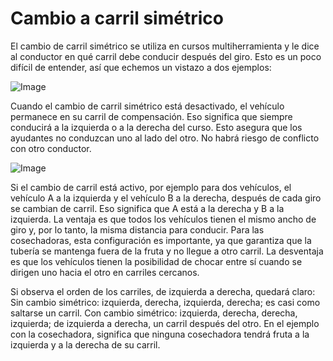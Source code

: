# Cambio a carril simétrico


El cambio de carril simétrico se utiliza en cursos multiherramienta y le dice al conductor en qué carril debe conducir después del giro.
Esto es un poco difícil de entender, así que echemos un vistazo a dos ejemplos:


![Image](/home/runner/work/CourseplayHelp/CourseplayHelp/regularchange_0_0_1020_765.png)


Cuando el cambio de carril simétrico está desactivado, el vehículo permanece en su carril de compensación.
Eso significa que siempre conducirá a la izquierda o a la derecha del curso.
Esto asegura que los ayudantes no conduzcan uno al lado del otro.
No habrá riesgo de conflicto con otro conductor.


![Image](/home/runner/work/CourseplayHelp/CourseplayHelp/symetricchange_0_0_1020_765.png)


Si el cambio de carril está activo, por ejemplo para dos vehículos, el vehículo A a la izquierda y el vehículo B a la derecha, después de cada giro se cambian de carril.
Eso significa que A está a la derecha y B a la izquierda.
La ventaja es que todos los vehículos tienen el mismo ancho de giro y, por lo tanto, la misma distancia para conducir.
Para las cosechadoras, esta configuración es importante, ya que garantiza que la tubería se mantenga fuera de la fruta y no llegue a otro carril.
La desventaja es que los vehículos tienen la posibilidad de chocar entre sí cuando se dirigen uno hacia el otro en carriles cercanos.

Si observa el orden de los carriles, de izquierda a derecha, quedará claro:
Sin cambio simétrico: izquierda, derecha, izquierda, derecha; es casi como saltarse un carril.
Con cambio simétrico: izquierda, derecha, derecha, izquierda; de izquierda a derecha, un carril después del otro.
En el ejemplo con la cosechadora, significa que ninguna cosechadora tendrá fruta a la izquierda y a la derecha de su carril.


